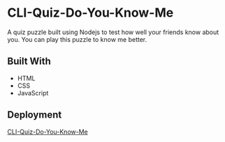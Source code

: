 # CLI-Quiz-Do-You-Know-Me
 A quiz puzzle built using Nodejs to test how well your friends know about you. You can play this puzzle to know me better. <br/> 

## Built With
- HTML
- CSS
- JavaScript

## Deployment
<a href="https://replit.com/@VishrutaPatil/CLI-Do-u-know-me?embed=1&output=1">CLI-Quiz-Do-You-Know-Me</a>
